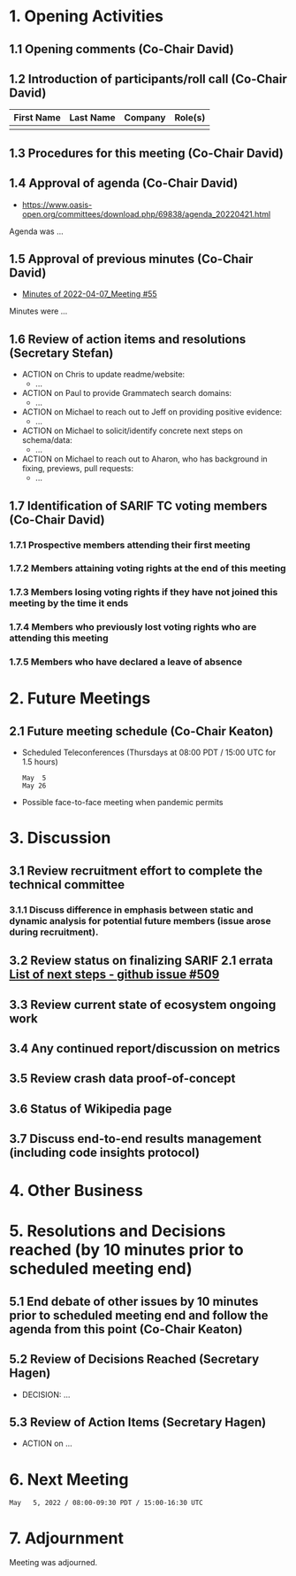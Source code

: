 # 1. Opening Activities

## 1.1 Opening comments (Co-Chair David)

## 1.2 Introduction of participants/roll call (Co-Chair David)

| First Name | Last Name | Company           | Role(s)       |
|:-----------|:----------|:------------------|:--------------|
|            |           |                   |               |

## 1.3 Procedures for this meeting (Co-Chair David)

## 1.4 Approval of agenda (Co-Chair David)

* https://www.oasis-open.org/committees/download.php/69838/agenda_20220421.html

Agenda was ...

## 1.5 Approval of previous minutes (Co-Chair David)

* [Minutes of 2022-04-07_Meeting #55](https://www.oasis-open.org/committees/document.php?document_id=69837&wg_abbrev=sarif)

Minutes were ...

## 1.6 Review of action items and resolutions (Secretary Stefan)

* ACTION on Chris to update readme/website:
  * ...
* ACTION on Paul to provide Grammatech search domains:
  * ...
* ACTION on Michael to reach out to Jeff on providing positive evidence:
  * ...
* ACTION on Michael to solicit/identify concrete next steps on schema/data:
  * ...
* ACTION on Michael to  reach out to Aharon, who has background in fixing, previews, pull requests:
  * ...

## 1.7 Identification of SARIF TC voting members (Co-Chair David)

### 1.7.1 Prospective members attending their first meeting

### 1.7.2 Members attaining voting rights at the end of this meeting

### 1.7.3 Members losing voting rights if they have not joined this meeting by the time it ends

### 1.7.4 Members who previously lost voting rights who are attending this meeting

### 1.7.5 Members who have declared a leave of absence

# 2. Future Meetings

## 2.1 Future meeting schedule (Co-Chair Keaton)

- Scheduled Teleconferences (Thursdays at 08:00 PDT / 15:00 UTC for 1.5 hours)

    ```
    May  5
    May 26
    ```

- Possible face-to-face meeting when pandemic permits

# 3. Discussion

## 3.1 Review recruitment effort to complete the technical committee

### 3.1.1 Discuss difference in emphasis between static and dynamic analysis for potential future members (issue arose during recruitment).

## 3.2 Review status on finalizing SARIF 2.1 errata [List of next steps - github issue #509](https://github.com/oasis-tcs/sarif-spec/issues/509)

## 3.3 Review current state of ecosystem ongoing work

## 3.4 Any continued report/discussion on metrics

## 3.5 Review crash data proof-of-concept

## 3.6 Status of Wikipedia page

## 3.7 Discuss end-to-end results management (including code insights protocol)

# 4. Other Business

# 5. Resolutions and Decisions reached (by 10 minutes prior to scheduled meeting end)

## 5.1 End debate of other issues by 10 minutes prior to scheduled meeting end and follow the agenda from this point (Co-Chair Keaton)

## 5.2 Review of Decisions Reached (Secretary Hagen)

* DECISION: ...

## 5.3 Review of Action Items (Secretary Hagen)

* ACTION on ...

# 6. Next Meeting
  ```
  May   5, 2022 / 08:00-09:30 PDT / 15:00-16:30 UTC
  ```

# 7. Adjournment

Meeting was adjourned.
